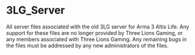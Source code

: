 # 3LG_Server
All server files associated with the old 3LG server for Arma 3 Altis Life.
Any support for these files are no longer provided by Three Lions Gaming, or any members associated with Three Lions Gaming.
Any remaining bugs in the files must be addressed by any new administrators of the files.
